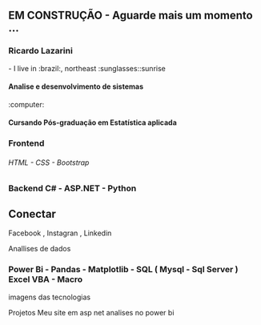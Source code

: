 
## EM CONSTRUÇÃO - Aguarde mais um momento ...
<div align="left">
  <h3>Ricardo Lazarini</h3>
</div>
- I live in :brazil:, northeast :sunglasses::sunrise 
<h4>Analise e desenvolvimento de sistemas</h4>:computer:
<h4> Cursando Pós-graduação em Estatística aplicada </h4>
<h3>Frontend <h6>HTML -  CSS - Bootstrap</h6></h3>


<h3>Backend C# - ASP.NET - Python  </h3 style="color:red;">

## Conectar
Facebook , Instagran , Linkedin 


Anallises de dados
<h3> Power Bi - Pandas - Matplotlib - SQL ( Mysql - Sql Server ) Excel VBA - Macro </h3>

imagens das tecnologias

Projetos
Meu site em asp net
analises no power bi
